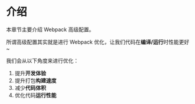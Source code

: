 # 介绍

本章节主要介绍 Webpack 高级配置。

所谓高级配置其实就是进行 Webpack 优化，让我们代码在**编译/运行**时性能更好~

我们会从以下角度来进行优化：

1. 提升**开发体验**
2. 提升打包**构建速度**
3. 减少**代码体积**
4. 优化代码**运行性能**
